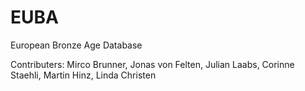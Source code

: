 # EUBA
European Bronze Age Database

Contributers: Mirco Brunner, Jonas von Felten, Julian Laabs, Corinne Staehli, Martin Hinz, Linda Christen
